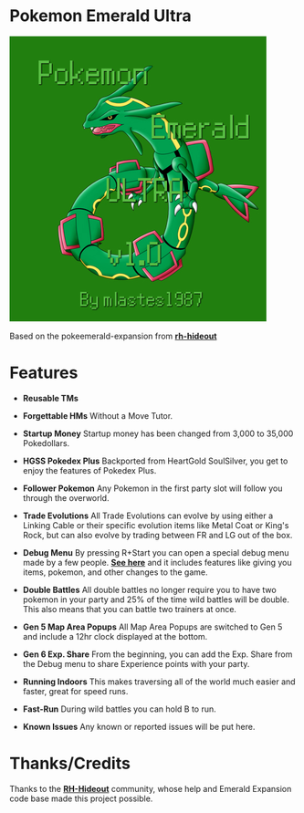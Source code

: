 # Pokemon Emerald Ultra

![Screenshot](emeraldultra-box-art.jpg)

Based on the pokeemerald-expansion from [**rh-hideout**](https://github.com/rh-hideout/pokeemerald-expansion)

# Features

- **Reusable TMs**

- **Forgettable HMs** Without a Move Tutor.

- **Startup Money** Startup money has been changed from 3,000 to 35,000 Pokedollars.

- **HGSS Pokedex Plus** Backported from HeartGold SoulSilver, you get to enjoy the features of Pokedex Plus.

- **Follower Pokemon** Any Pokemon in the first party slot will follow you through the overworld.

- **Trade Evolutions** All Trade Evolutions can evolve by using either a Linking Cable or their specific evolution items like Metal Coat or King's Rock, but can also evolve by trading between FR and LG out of the box.

- **Debug Menu** By pressing R+Start you can open a special debug menu made by a few people. [**See here**](/include/config/debug.h) and it includes features like giving you items, pokemon, and other changes to the game.

- **Double Battles** All double battles no longer require you to have two pokemon in your party and 25% of the time wild battles will be double.  This also means that you can battle two trainers at once.

- **Gen 5 Map Area Popups** All Map Area Popups are switched to Gen 5 and include a 12hr clock displayed at the bottom.

- **Gen 6 Exp. Share** From the beginning, you can add the Exp. Share from the Debug menu to share Experience points with your party.

- **Running Indoors** This makes traversing all of the world much easier and faster, great for speed runs.

- **Fast-Run** During wild battles you can hold B to run.

- **Known Issues** Any known or reported issues will be put here.

# Thanks/Credits

Thanks to the [**RH-Hideout**](https://github.com/rh-hideout) community, whose help and Emerald Expansion code base made this project possible.
